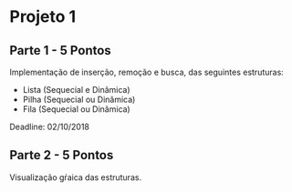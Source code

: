 # Projeto 1

## Parte 1 - 5 Pontos
Implementação de inserção, remoção e busca, das seguintes estruturas:

- Lista (Sequecial e Dinâmica)
- Pilha (Sequecial ou Dinâmica)
- Fila (Sequecial ou Dinâmica)

Deadline: 02/10/2018

## Parte 2 - 5 Pontos

Visualização gŕaica das estruturas.
